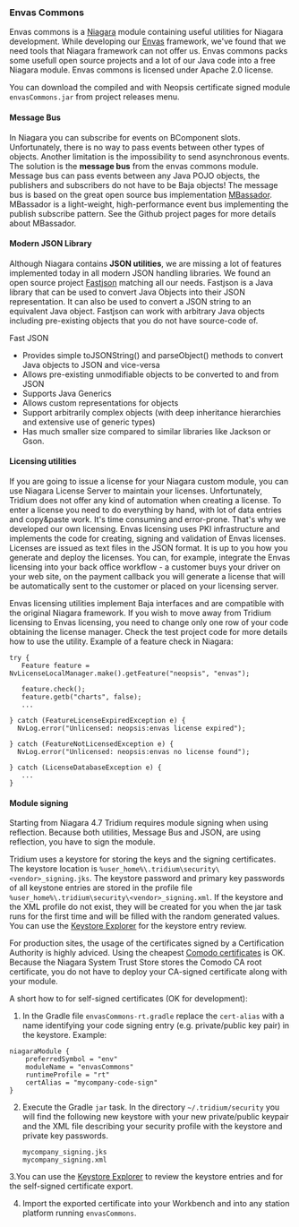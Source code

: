 ### Envas Commons

Envas commons is a [Niagara](http://www.tridium.com) module containing useful utilities 
for Niagara development. While developing our [Envas](http://www.envas.com) framework, 
we've found that we need tools that Niagara framework can not offer us. 
Envas commons packs some usefull open source projects and a lot of our Java code
into a free Niagara module. Envas commons is licensed under Apache 2.0 license. 

You can download the compiled and with Neopsis certificate signed module `envasCommons.jar` 
from project releases menu.

#### Message Bus

In Niagara you can subscribe for events on BComponent slots. Unfortunately, there is no 
way to pass events between other types of objects. Another limitation is the impossibility
to send asynchronous events. The solution is the **message bus** from
the envas commons module. Message bus can pass events between any Java POJO objects, the
publishers and subscribers do not have to be Baja objects! The message bus is based on 
the great open source bus implementation [MBassador](https://github.com/bennidi/mbassador).
MBassador is a light-weight, high-performance event bus implementing the publish 
subscribe pattern. See the Github project pages for more details about MBassador. 


#### Modern JSON Library

Although Niagara contains **JSON utilities**, we are missing a lot of features implemented
today in all modern JSON handling libraries. We found an open source project 
[Fastjson](https://github.com/alibaba/fastjson) matching all our needs. Fastjson is 
a Java library that can be used to convert Java Objects into their JSON representation. 
It can also be used to convert a JSON string to an equivalent Java object. Fastjson can 
work with arbitrary Java objects including pre-existing objects that you do not have
source-code of.
 
Fast JSON 

 * Provides simple toJSONString() and parseObject() methods to convert Java objects to 
   JSON and vice-versa
 * Allows pre-existing unmodifiable objects to be converted to and from JSON
 * Supports Java Generics
 * Allows custom representations for objects
 * Support arbitrarily complex objects (with deep inheritance hierarchies and extensive 
   use of generic types)
 * Has much smaller size compared to similar libraries like Jackson or Gson.
   
#### Licensing utilities

If you are going to issue a license for your Niagara custom module, you can use Niagara
License Server to maintain your licenses. Unfortunately, Tridium does not offer any kind of
automation when creating a license. To enter a license you need to do everything by hand,
with lot of data entries and copy&paste work. It's time consuming and error-prone. That's 
why we developed our own licensing. Envas licensing uses PKI infrastructure and implements
the code for creating, signing and validation of Envas licenses. Licenses are issued 
as text files in the JSON format. It is up to you how you generate and deploy the licenses.
You can, for example, integrate the Envas licensing into your back office workflow - a customer 
buys your driver on your web site, on the payment callback you will generate a license 
that will be automatically sent to the customer or placed on your licensing server.  
 

Envas licensing utilities implement Baja interfaces and are compatible with the original 
Niagara framework. If you wish to move away from Tridium licensing to Envas licensing, 
you need to change only one row of your code obtaining the license manager. Check the test
project code for more details how to use the utility. Example of a feature check in Niagara:   

```
try {
   Feature feature = NvLicenseLocalManager.make().getFeature("neopsis", "envas");

   feature.check();
   feature.getb("charts", false);
   ...

} catch (FeatureLicenseExpiredException e) {
  NvLog.error("Unlicensed: neopsis:envas license expired");
 
} catch (FeatureNotLicensedException e) {
  NvLog.error("Unlicensed: neopsis:envas no license found");

} catch (LicenseDatabaseException e) {
   ...
}
```     

#### Module signing

Starting from Niagara 4.7 Tridium requires module signing when using reflection. Because both utilities, 
Message Bus and JSON, are using reflection, you have to sign the module.

Tridium uses a keystore for storing the keys and the signing certificates. The keystore location is 
`%user_home%\.tridium\security\<vendor>_signing.jks`. The keystore password and primary key passwords of
all keystone entries are stored in the profile file `%user_home%\.tridium\security\<vendor>_signing.xml`. 
If the keystore and the XML profile do not exist, they will be created for you when the jar task runs 
for the first time and will be filled with the random generated values. You can use the 
[Keystore Explorer](https://keystore-explorer.org) for the keystore entry review. 

For production sites, the usage of the certificates signed by a Certification Authority is highly adviced. 
Using the cheapest [Comodo certificates](https://codesigncert.com/comodocodesigning) is OK. Because 
the Niagara System Trust Store stores the Comodo CA root certificate, you do not have to deploy your 
CA-signed certificate along with your module. 

A short how to for self-signed certificates (OK for development):

1. In the Gradle file `envasCommons-rt.gradle` replace the `cert-alias` with a name identifying your
   code signing entry (e.g. private/public key pair) in the keystore. Example:
   
```
niagaraModule {
    preferredSymbol = "env"
    moduleName = "envasCommons"
    runtimeProfile = "rt"
    certAlias = "mycompany-code-sign"
}
```     

2. Execute the Gradle `jar` task. In the directory `~/.tridium/security` you will find the following 
   new keystore with your new private/public keypair and the XML file describing your security profile with
   the keystore and private key passwords.

   ```
   mycompany_signing.jks
   mycompany_signing.xml
   ``` 
   
3.You can use the [Keystore Explorer](https://keystore-explorer.org) to review the keystore entries 
  and for the self-signed certificate export.
   
4. Import the exported certificate into your Workbench and into any station platform running `envasCommons`.
